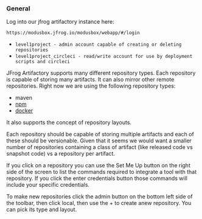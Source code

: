 ### General

Log into our jfrog artifactory instance here:

`https://modusbox.jfrog.io/modusbox/webapp/#/login`

* `level1project - admin account capable of creating or deleting repositories`
* `level1project_circleci - read/write account for use by deployment scripts and circleci`

JFrog Artifactory supports many different repository types.  Each repository is capable of storing many artifacts.  It can also mirror other remote repositories.  Right now we are using the following repository types:
* maven
* [npm](./npm_repos.md)
* [docker](./docker_repos.md)

It also supports the concept of repository layouts.

Each repository should be capable of storing multiple artifacts and each of these should be versionable.  Given that it seems we would want a smaller number of repositories containing a class of artifact (like released code vs snapshot code) vs a repository per artifact.

If you click on a repository you can use the Set Me Up button on the right side of the screen to list the commands required to integrate a tool with that repository.  If you click the enter credentials button those commands will include your specific credentials.

To make new repositories click the admin button on the bottom left side of the toolbar, then click local, then use the + to create  anew repository.  You can pick its type and layout.
